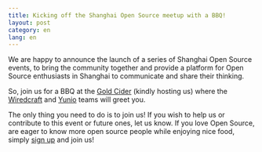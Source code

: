 ```yaml
---
title: Kicking off the Shanghai Open Source meetup with a BBQ!
layout: post
category: en
lang: en
---
```


We are happy to announce the launch of a series of Shanghai Open Source events, to bring the community together and provide a platform for Open Source enthusiasts in Shanghai to communicate and share their thinking.

So, join us for a BBQ at the [Gold Cider](http://www.goldcider.com) (kindly hosting us) where the [Wiredcraft](http://wiredcraft.com/) and [Yunio](http://beta.yunio.com) teams will greet you.

The only thing you need to do is to join us! If you wish to help us or contribute to this event or future ones, let us know. If you love Open Source, are eager to know more open source people while enjoying nice food, simply [sign up](http://eepurl.com/o9bBz) and join us!